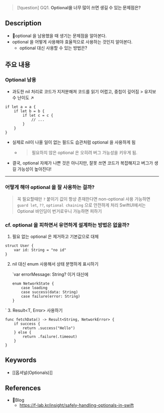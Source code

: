 >[!question]
>GQ1. **Optional을 너무 많이 쓰면 생길 수 있는 문제점은?**

## Description
- optional 을 남용했을 때 생기는 문제점을 알아본다. 
-  optional 을 어떻게 사용해야 효율적으로 사용하는 것인지 알아본다. 
	-  optional 대신 사용할 수 있는 방법은? 

## 주요 내용
### Optional 남용

+ 과도한 nil 처리로 코드가 지저분해져 코드를 읽기 어렵고, 중첩이 깊어짐 > 유지보수 난이도 ↗️
```
if let a = a {
	if let b = b {
        if let c = c {
            // ...
        }
	}
}
```

- 실제로 nil이 나올 일이 없는 필드도 습관처럼 optional 을 사용하게 됨
	- > 필요하지 않은 optional 은 오히려 버그 가능성을 키우게 됨. 

- 결국, optional 자체가 나쁜 것은 아니지만, 잘못 쓰면 코드가 복잡해지고 버그가 생길 가능성이 높아진다! 

***

### 어떻게 해야 optional 을 잘 사용하는 걸까? 
>꼭 필요할때만 `?` 붙이기
>값이 항상 존재한다면 non-optional 사용
>가능하면 `guard let`, `??`, `optional chaining` 으로 안전하게 처리 
> SwiftUI에서는 Optional 바인딩이 번거로우니 가능하면 피하기

### cf. optional 을 피하면서 유연하게 설계하는 방법은 없을까? 
1. 필요 없는 optional 은 제거하고 기본값으로 대체
   
```
struct User {
	var id: String = "no id"
}
```

2.  nil 대신 enum 사용해서 상태 분명하게 표시하기 

	`var errorMessage: String?
		이거 대신에 
	```
	enum NetworkState {
	    case loading
	    case success(data: String)
	    case failure(error: String)
	}
	```
`
3.  Result<T, Error> 사용하기 
```
func fetchData() -> Result<String, NetworkError> {
    if success {
        return .success("Hello")
    } else {
        return .failure(.timeout)
    }
}
```




## Keywords
+ [[옵셔널(Optionals)]]

## References
- Blog
	- https://f-lab.kr/insight/safely-handling-optionals-in-swift